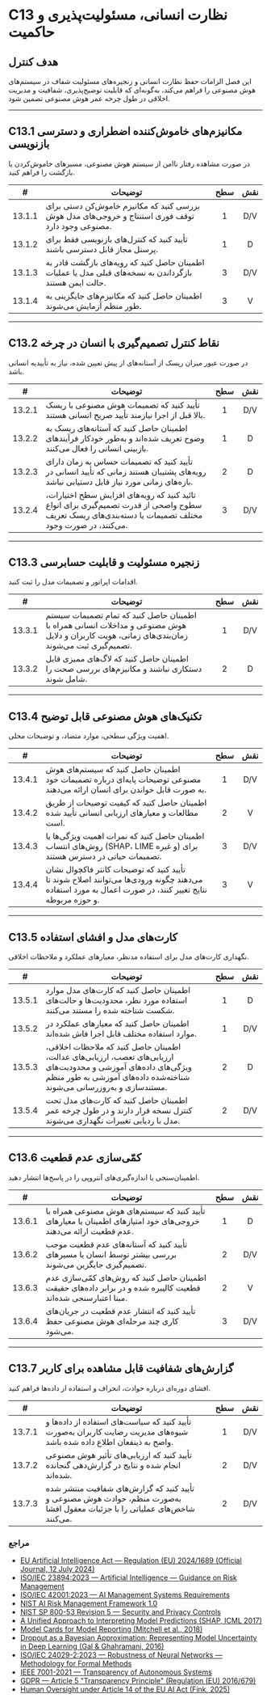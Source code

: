 # C13 نظارت انسانی، مسئولیت‌پذیری و حاکمیت

## هدف کنترل

این فصل الزامات حفظ نظارت انسانی و زنجیره‌های مسئولیت شفاف در سیستم‌های هوش مصنوعی را فراهم می‌کند، به‌گونه‌ای که قابلیت توضیح‌پذیری، شفافیت و مدیریت اخلاقی در طول چرخه عمر هوش مصنوعی تضمین شود.

---

## C13.1 مکانیزم‌های خاموش‌کننده اضطراری و دسترسی بازنویسی

در صورت مشاهده رفتار ناامن از سیستم هوش مصنوعی، مسیرهای خاموش‌کردن یا بازگشت را فراهم کنید.

|   #    | توضیحات                                                                                                 | سطح | نقش |
| :----: | ------------------------------------------------------------------------------------------------------- | :-: | :-: |
| 13.1.1 | بررسی کنید که مکانیزم خاموش‌کن دستی برای توقف فوری استنتاج و خروجی‌های مدل هوش مصنوعی وجود دارد.        |  1  | D/V |
| 13.1.2 | تأیید کنید که کنترل‌های بازنویسی فقط برای پرسنل مجاز قابل دسترسی باشند.                                 |  1  |  D  |
| 13.1.3 | اطمینان حاصل کنید که رویه‌های بازگشت قادر به بازگرداندن به نسخه‌های قبلی مدل یا عملیات حالت ایمن هستند. |  3  | D/V |
| 13.1.4 | اطمینان حاصل کنید که مکانیزم‌های جایگزینی به طور منظم آزمایش می‌شوند.                                   |  3  |  V  |

---

## C13.2 نقاط کنترل تصمیم‌گیری با انسان در چرخه

در صورت عبور میزان ریسک از آستانه‌های از پیش تعیین شده، نیاز به تأییدیه انسانی باشد.

|   #    | توضیحات                                                                                                                                               | سطح | نقش |
| :----: | ----------------------------------------------------------------------------------------------------------------------------------------------------- | :-: | :-: |
| 13.2.1 | تأیید کنید که تصمیمات هوش مصنوعی با ریسک بالا قبل از اجرا نیازمند تأیید صریح انسانی هستند.                                                            |  1  | D/V |
| 13.2.2 | اطمینان حاصل کنید که آستانه‌های ریسک به وضوح تعریف شده‌اند و به‌طور خودکار فرآیندهای بازبینی انسانی را فعال می‌کنند.                                  |  1  |  D  |
| 13.2.3 | تأیید کنید که تصمیمات حساس به زمان دارای رویه‌های پشتیبان هستند زمانی که تأیید انسانی در بازه‌های زمانی مورد نیاز قابل دستیابی نباشد.                 |  2  |  D  |
| 13.2.4 | تائید کنید که رویه‌های افزایش سطح اختیارات، سطوح واضحی از قدرت تصمیم‌گیری برای انواع مختلف تصمیمات یا دسته‌بندی‌های ریسک تعریف می‌کنند، در صورت وجود. |  3  | D/V |

---

## C13.3 زنجیره مسئولیت و قابلیت حسابرسی

اقدامات اپراتور و تصمیمات مدل را ثبت کنید.

|   #    | توضیحات                                                                                                                                        | سطح | نقش |
| :----: | ---------------------------------------------------------------------------------------------------------------------------------------------- | :-: | :-: |
| 13.3.1 | اطمینان حاصل کنید که تمام تصمیمات سیستم هوش مصنوعی و مداخلات انسانی همراه با زمان‌بندی‌های زمانی، هویت کاربران و دلایل تصمیم‌گیری ثبت می‌شوند. |  1  | D/V |
| 13.3.2 | اطمینان حاصل کنید که لاگ‌های ممیزی قابل دستکاری نباشند و مکانیزم‌های بررسی صحت را شامل شوند.                                                   |  2  |  D  |

---

## C13.4 تکنیک‌های هوش مصنوعی قابل توضیح

اهمیت ویژگی سطحی، موارد متضاد، و توضیحات محلی.

|   #    | توضیحات                                                                                                                                                | سطح | نقش |
| :----: | ------------------------------------------------------------------------------------------------------------------------------------------------------ | :-: | :-: |
| 13.4.1 | اطمینان حاصل کنید که سیستم‌های هوش مصنوعی توضیحات پایه‌ای درباره تصمیمات خود به صورت قابل خواندن برای انسان ارائه می‌دهند.                             |  1  | D/V |
| 13.4.2 | اطمینان حاصل کنید که کیفیت توضیحات از طریق مطالعات و معیارهای ارزیابی انسانی تأیید شده است.                                                            |  2  |  V  |
| 13.4.3 | اطمینان حاصل کنید که نمرات اهمیت ویژگی‌ها یا روش‌های انتساب (SHAP، LIME و غیره) برای تصمیمات حیاتی در دسترس هستند.                                     |  3  | D/V |
| 13.4.4 | تأیید کنید که توضیحات کانتر فاکچوال نشان می‌دهند چگونه ورودی‌ها می‌توانند اصلاح شوند تا نتایج تغییر کنند، در صورت اعمال به مورد استفاده و حوزه مربوطه. |  3  |  V  |

---

## C13.5 کارت‌های مدل و افشای استفاده

نگهداری کارت‌های مدل برای استفاده مدنظر، معیارهای عملکرد و ملاحظات اخلاقی.

|   #    | توضیحات                                                                                                                                                                                   | سطح | نقش |
| :----: | ----------------------------------------------------------------------------------------------------------------------------------------------------------------------------------------- | :-: | :-: |
| 13.5.1 | اطمینان حاصل کنید که کارت‌های مدل موارد استفاده مورد نظر، محدودیت‌ها و حالت‌های شکست شناخته شده را مستند می‌کنند.                                                                         |  1  |  D  |
| 13.5.2 | اطمینان حاصل کنید که معیارهای عملکرد در موارد استفاده مختلف قابل اجرا فاش شده‌اند.                                                                                                        |  1  | D/V |
| 13.5.3 | اطمینان حاصل کنید که ملاحظات اخلاقی، ارزیابی‌های تعصب، ارزیابی‌های عدالت، ویژگی‌های داده‌های آموزشی و محدودیت‌های شناخته‌شده داده‌های آموزشی به طور منظم مستندسازی و به‌روزرسانی می‌شوند. |  2  |  D  |
| 13.5.4 | اطمینان حاصل کنید که کارت‌های مدل تحت کنترل نسخه قرار دارند و در طول چرخه عمر مدل با ردیابی تغییرات نگهداری می‌شوند.                                                                      |  2  | D/V |

---

## C13.6 کمّی‌سازی عدم قطعیت

اطمینان‌سنجی یا اندازه‌گیری‌های آنتروپی را در پاسخ‌ها انتشار دهید.

|   #    | توضیحات                                                                                                          | سطح | نقش |
| :----: | ---------------------------------------------------------------------------------------------------------------- | :-: | :-: |
| 13.6.1 | تأیید کنید که سیستم‌های هوش مصنوعی همراه با خروجی‌های خود امتیازهای اطمینان یا معیارهای عدم قطعیت ارائه می‌دهند. |  1  |  D  |
| 13.6.2 | تأیید کنید که آستانه‌های عدم قطعیت موجب بررسی بیشتر توسط انسان یا مسیرهای تصمیم‌گیری جایگزین می‌شوند.            |  2  | D/V |
| 13.6.3 | اطمینان حاصل کنید که روش‌های کمّی‌سازی عدم قطعیت کالیبره شده و در برابر داده‌های حقیقت مبنا اعتبارسنجی شده‌اند.  |  2  |  V  |
| 13.6.4 | تأیید کنید که انتشار عدم قطعیت در جریان‌های کاری چند مرحله‌ای هوش مصنوعی حفظ می‌شود.                             |  3  | D/V |

---

## C13.7 گزارش‌های شفافیت قابل مشاهده برای کاربر

افشای دوره‌ای درباره حوادث، انحراف و استفاده از داده‌ها فراهم کنید.

|   #    | توضیحات                                                                                                                     | سطح | نقش |
| :----: | --------------------------------------------------------------------------------------------------------------------------- | :-: | :-: |
| 13.7.1 | تأیید کنید که سیاست‌های استفاده از داده‌ها و شیوه‌های مدیریت رضایت کاربران به‌صورت واضح به ذینفعان اطلاع داده شده باشد.     |  1  | D/V |
| 13.7.2 | تأیید کنید که ارزیابی‌های تأثیر هوش مصنوعی انجام شده و نتایج در گزارش‌دهی گنجانده شده‌اند.                                  |  2  | D/V |
| 13.7.3 | تأیید کنید که گزارش‌های شفافیت منتشر شده به‌صورت منظم، حوادث هوش مصنوعی و شاخص‌های عملیاتی را با جزئیات معقول افشا می‌کنند. |  2  | D/V |

### مراجع

* [EU Artificial Intelligence Act — Regulation (EU) 2024/1689 (Official Journal, 12 July 2024)](https://eur-lex.europa.eu/eli/reg/2024/1689/oj)
* [ISO/IEC 23894:2023 — Artificial Intelligence — Guidance on Risk Management](https://www.iso.org/standard/77304.html)
* [ISO/IEC 42001:2023 — AI Management Systems Requirements](https://www.iso.org/standard/81230.html)
* [NIST AI Risk Management Framework 1.0](https://nvlpubs.nist.gov/nistpubs/ai/nist.ai.100-1.pdf)
* [NIST SP 800-53 Revision 5 — Security and Privacy Controls](https://nvlpubs.nist.gov/nistpubs/SpecialPublications/NIST.SP.800-53r5.pdf)
* [A Unified Approach to Interpreting Model Predictions (SHAP, ICML 2017)](https://arxiv.org/abs/1705.07874)
* [Model Cards for Model Reporting (Mitchell et al., 2018)](https://arxiv.org/abs/1810.03993)
* [Dropout as a Bayesian Approximation: Representing Model Uncertainty in Deep Learning (Gal & Ghahramani, 2016)](https://arxiv.org/abs/1506.02142)
* [ISO/IEC 24029-2:2023 — Robustness of Neural Networks — Methodology for Formal Methods](https://www.iso.org/standard/79804.html)
* [IEEE 7001-2021 — Transparency of Autonomous Systems](https://standards.ieee.org/ieee/7001/6929/)
* [GDPR — Article 5 "Transparency Principle" (Regulation (EU) 2016/679)](https://eur-lex.europa.eu/legal-content/EN/TXT/PDF/?uri=CELEX%3A32016R0679)
* [Human Oversight under Article 14 of the EU AI Act (Fink, 2025)](https://papers.ssrn.com/sol3/papers.cfm?abstract_id=5147196)

